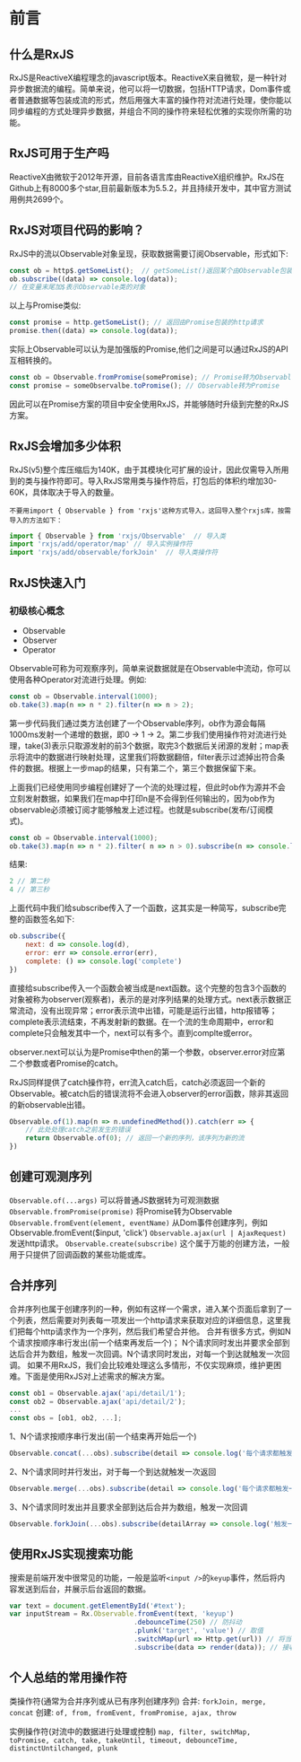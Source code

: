 # 前言
## 什么是RxJS
RxJS是ReactiveX编程理念的javascript版本。ReactiveX来自微软，是一种针对异步数据流的编程。简单来说，他可以将一切数据，包括HTTP请求，Dom事件或者普通数据等包装成流的形式，然后用强大丰富的操作符对流进行处理，使你能以同步编程的方式处理异步数据，并组合不同的操作符来轻松优雅的实现你所需的功能。

## RxJS可用于生产吗
ReactiveX由微软于2012年开源，目前各语言库由ReactiveX组织维护。RxJS在Github上有8000多个star,目前最新版本为5.5.2，并且持续开发中，其中官方测试用例共2699个。

## RxJS对项目代码的影响？
RxJS中的流以Observable对象呈现，获取数据需要订阅Observable，形式如下:

```js
const ob = http$.getSomeList();  // getSomeList()返回某个由Observable包装后的http请求
ob.subscribe((data) => console.log(data));
// 在变量末尾加$表示Observable类的对象
```

以上与Promise类似:

```js
const promise = http.getSomeList(); // 返回由Promise包装的http请求
promise.then((data) => console.log(data));
```

实际上Observable可以认为是加强版的Promise,他们之间是可以通过RxJS的API互相转换的。

```js
const ob = Observable.fromPromise(somePromise); // Promise转为Observable
const promise = someObservalbe.toPromise(); // Observable转为Promise
```

因此可以在Promise方案的项目中安全使用RxJS，并能够随时升级到完整的RxJS方案。

## RxJS会增加多少体积
RxJS(v5)整个库压缩后为140K，由于其模块化可扩展的设计，因此仅需导入所用到的类与操作符即可。导入RxJS常用类与操作符后，打包后的体积约增加30-60K，具体取决于导入的数量。

`不要用import { Observable } from 'rxjs'这种方式导入，这回导入整个rxjs库，按需导入的方法如下：`

```js
import { Observable } from 'rxjs/Observable'  // 导入类
import 'rxjs/add/operator/map' // 导入实例操作符
import 'rxjs/add/observable/forkJoin'  // 导入类操作符
```

## RxJS快速入门
### 初级核心概念
* Observable
* Observer
* Operator

Observable可称为可观察序列，简单来说数据就是在Observable中流动，你可以使用各种Operator对流进行处理。例如:

```js
const ob = Observable.interval(1000);
ob.take(3).map(n => n * 2).filter(n => n > 2);
```

第一步代码我们通过类方法创建了一个Observable序列，ob作为源会每隔1000ms发射一个递增的数据，即0 -> 1 -> 2。第二步我们使用操作符对流进行处理，take(3)表示只取源发射的前3个数据，取完3个数据后关闭源的发射；map表示将流中的数据进行映射处理，这里我们将数据翻倍，filter表示过滤掉出符合条件的数据。根据上一步map的结果，只有第二个，第三个数据保留下来。

上面我们已经使用同步编程创建好了一个流的处理过程，但此时ob作为源并不会立刻发射数据，如果我们在map中打印n是不会得到任何输出的，因为ob作为observable必须被订阅才能够触发上述过程。也就是subscribe(发布/订阅模式)。

```js
const ob = Observable.interval(1000);
ob.take(3).map(n => n * 2).filter( n => n > 0).subscribe(n => console.log(n));
```

结果:
```js
2 // 第二秒
4 // 第三秒
```

上面代码中我们给subscribe传入了一个函数，这其实是一种简写，subscribe完整的函数签名如下:

```js
ob.subscribe({
	next: d => console.log(d),
	error: err => console.error(err),
	complete: () => console.log('complete')
})
```

直接给subscribe传入一个函数会被当成是next函数。这个完整的包含3个函数的对象被称为observer(观察者)，表示的是对序列结果的处理方式。next表示数据正常流动，没有出现异常；error表示流中出错，可能是运行出错，http报错等；complete表示流结束，不再发射新的数据。在一个流的生命周期中，error和complete只会触发其中一个，next可以有多个。直到complte或error。

observer.next可以认为是Promise中then的第一个参数，observer.error对应第二个参数或者Promise的catch。

RxJS同样提供了catch操作符，err流入catch后，catch必须返回一个新的Observable。被catch后的错误流将不会进入observer的error函数，除非其返回的新observable出错。

```js
Observable.of(1).map(n => n.undefinedMethod()).catch(err => {
	// 此处处理catch之前发生的错误
	return Observable.of(0); // 返回一个新的序列，该序列为新的流
})
```

## 创建可观测序列

`Observable.of(...args)` 可以将普通JS数据转为可观测数据
`Observable.fromPromise(promise)` 将Promise转为Observable
`Observable.fromEvent(element, eventName)` 从Dom事件创建序列，例如Observable.fromEvent($input, 'click')
`Observable.ajax(url | AjaxRequest)` 发送http请求。
`Observable.create(subscribe)` 这个属于万能的创建方法，一般用于只提供了回调函数的某些功能或库。

## 合并序列
合并序列也属于创建序列的一种，例如有这样一个需求，进入某个页面后拿到了一个列表，然后需要对列表每一项发出一个http请求来获取对应的详细信息，这里我们把每个http请求作为一个序列，然后我们希望合并他。
合并有很多方式，例如N个请求按顺序串行发出(前一个结束再发后一个)； N个请求同时发出并要求全部到达后合并为数组，触发一次回调。N个请求同时发出，对每一个到达就触发一次回调。
如果不用RxJS，我们会比较难处理这么多情形，不仅实现麻烦，维护更困难。下面是使用RxJS对上述需求的解决方案。

```js
const ob1 = Observable.ajax('api/detail/1');
const ob2 = Observable.ajax('api/detail/2');
...
const obs = [ob1, ob2, ...];
```

1、N个请求按顺序串行发出(前一个结束再开始后一个)

```js
Observable.concat(...obs).subscribe(detail => console.log('每个请求都触发返回'))
```

2、N个请求同时并行发出，对于每一个到达就触发一次返回

```js
Observable.merge(...obs).subscribe(detail => console.log('每个请求都触发一次回调'));
```

3、N个请求同时发出并且要求全部到达后合并为数组，触发一次回调

```js
Observable.forkJoin(...obs).subscribe(detailArray => console.log('触发一次回调'));
```

## 使用RxJS实现搜索功能
搜索是前端开发中很常见的功能，一般是监听`<input />`的`keyup`事件，然后将内容发送到后台，并展示后台返回的数据。

```js
var text = document.getElementById('#text');
var inputStream = Rx.Observable.fromEvent(text, 'keyup')
							   .debounceTime(250) // 防抖动
							   .plunk('target', 'value') // 取值
							   .switchMap(url => Http.get(url)) // 将当前输入流转为http请求
							   .subscribe(data => render(data)); // 接收数据
```

## 个人总结的常用操作符
类操作符(通常为合并序列或从已有序列创建序列)
合并: `forkJoin, merge, concat`
创建: `of, from, fromEvent, fromPromise, ajax, throw`

实例操作符(对流中的数据进行处理或控制)
`map, filter, switchMap, toPromise, catch, take, takeUntil, timeout, debounceTime, distinctUntilchanged, plunk`

